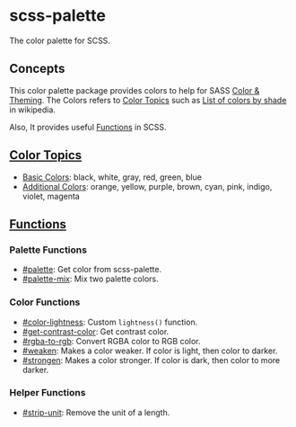# scss-palette

The color palette for SCSS.

## Concepts

This color palette package provides colors to help for SASS [Color & Theming]. The Colors refers to [Color Topics](#color-topics) such as [List of colors by shade] in wikipedia.

Also, It provides useful [Functions](#functions) in SCSS.

## [Color Topics](color-topics.md)

- [Basic Colors](color-topics.md#basic-colors): black, white, gray, red, green, blue
- [Additional Colors](color-topics.md#additional-colors): orange, yellow, purple, brown, cyan, pink, indigo, violet, magenta

## [Functions](functions.md)

### Palette Functions
- [#palette](functions.md#palette): Get color from scss-palette.
- [#palette-mix](functions.md#palette-mix): Mix two palette colors.

### Color Functions
- [#color-lightness](functions.md#color-lightness): Custom `lightness()` function.
- [#get-contrast-color](functions.md#get-contrast-color): Get contrast color.
- [#rgba-to-rgb](functions.md#rgba-to-rgb): Convert RGBA color to RGB color.
- [#weaken](functions.md#weaken): Makes a color weaker. If color is light, then color to darker.
- [#strongen](functions.md#strongen): Makes a color stronger. If color is dark, then color to more darker.

### Helper Functions
- [#strip-unit](functions.md#strip-unit): Remove the unit of a length.

[Color & Theming]: http://sass-lang.com/styleguide/color
[List of colors by shade]: https://en.wikipedia.org/wiki/List_of_colors_by_shade
